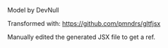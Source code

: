 Model by DevNull

Transformed with: https://github.com/pmndrs/gltfjsx

Manually edited the generated JSX file to get a ref.